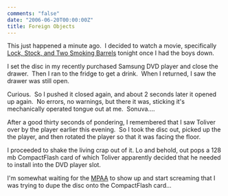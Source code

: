 ```yaml
---
comments: "false"
date: "2006-06-20T00:00:00Z"
title: Foreign Objects
---
```


<p>This just happened a minute ago.  I decided to watch a movie, specifically <a href="http://en.wikipedia.org/wiki/Lock,_Stock_and_Two_Smoking_Barrels">Lock, Stock, and Two Smoking Barrels</a> tonight once I had the boys down.</p>
<p>I set the disc in my recently purchased Samsung DVD player and close the drawer.  Then I ran to the fridge to get a drink.  When I returned, I saw the drawer was still open.</p>
<p>Curious.  So I pushed it closed again, and about 2 seconds later it opened up again.  No errors, no warnings, but there it was, sticking it's mechanically operated tongue out at me.  Sonuva....</p>
<p>After a good thirty seconds of pondering, I remembered that I saw Toliver over by the player earlier this evening.  So I took the disc out, picked up the the player, and then rotated the player so that it was facing the floor.</p>
<p>I proceeded to shake the living crap out of it. Lo and behold, out pops a 128 mb CompactFlash card of which Toliver apparently decided that he needed to install into the DVD player slot.</p>
<p>I'm somewhat waiting for the <a href="http://www.mpaa.org/">MPAA</a> to show up and start screaming that I was trying to dupe the disc onto the CompactFlash card...</p>
